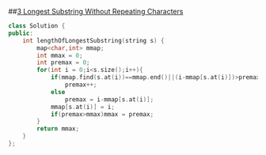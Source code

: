 ##[3 Longest Substring Without Repeating Characters](https://leetcode.com/problems/longest-substring-without-repeating-characters/)
```cpp
class Solution {
public:
    int lengthOfLongestSubstring(string s) {
        map<char,int> mmap;
        int mmax = 0;
        int premax = 0;
        for(int i = 0;i<s.size();i++){
            if(mmap.find(s.at(i))==mmap.end()||(i-mmap[s.at(i)])>premax)
                premax++;
            else
                premax = i-mmap[s.at(i)];
            mmap[s.at(i)] = i;
            if(premax>mmax)mmax = premax;
        }
        return mmax;
    }
};
```
